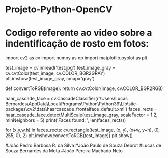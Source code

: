 # Projeto-Python-OpenCV
# Codigo referente ao video sobre a indentificação de rosto em fotos:

import cv2 as cv
import numpy as np
import matplotlib.pyplot as plt


test_image = cv.imread('test.jpg')
test_image_gray = cv.cvtColor(test_image, cv.COLOR_BGR2GRAY)
plt.imshow(test_image_gray, cmap='gray')

def convertToRGB(image):
    return cv.cvtColor(image, cv.COLOR_BGR2RGB)

haar_cascade_face = cv.CascadeClassifier(r'\Users\Lucas Bernardes\AppData\Local\Programs\Python\Python39\Lib\site-packages\cv2\data\haarcascade_frontalface_default.xml')
faces_rects = haar_cascade_face.detectMultiScale(test_image_gray, scaleFactor = 1.2, minNeighbors = 5)
print('Faces found: ', len(faces_rects))

for (x,y,w,h) in faces_rects:
     cv.rectangle(test_image, (x, y), (x+w, y+h), (0, 255, 0), 2)
plt.imshow(convertToRGB(test_image))
plt.show()

#João Pedro Barbosa R. da Silva
#João Paulo de Souza Debrot
#Lucas de Souza Bernardes da Mota
#João Pereira Machado Neto
